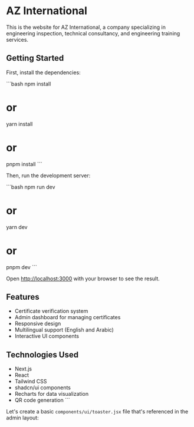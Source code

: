 # AZ International

This is the website for AZ International, a company specializing in engineering inspection, technical consultancy, and engineering training services.

## Getting Started

First, install the dependencies:

\`\`\`bash
npm install
# or
yarn install
# or
pnpm install
\`\`\`

Then, run the development server:

\`\`\`bash
npm run dev
# or
yarn dev
# or
pnpm dev
\`\`\`

Open [http://localhost:3000](http://localhost:3000) with your browser to see the result.

## Features

- Certificate verification system
- Admin dashboard for managing certificates
- Responsive design
- Multilingual support (English and Arabic)
- Interactive UI components

## Technologies Used

- Next.js
- React
- Tailwind CSS
- shadcn/ui components
- Recharts for data visualization
- QR code generation
\`\`\`

Let's create a basic `components/ui/toaster.jsx` file that's referenced in the admin layout:
